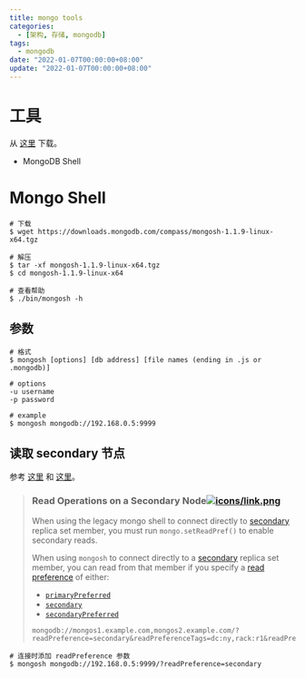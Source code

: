 ```yaml
---
title: mongo tools
categories: 
  - [架构, 存储, mongodb]
tags:
  - mongodb
date: "2022-01-07T00:00:00+08:00"
update: "2022-01-07T00:00:00+08:00"
---
```


# 工具

从 [这里](https://www.mongodb.com/try/download/shell) 下载。

- MongoDB Shell 

# Mongo Shell

```shell
# 下载
$ wget https://downloads.mongodb.com/compass/mongosh-1.1.9-linux-x64.tgz

# 解压
$ tar -xf mongosh-1.1.9-linux-x64.tgz
$ cd mongosh-1.1.9-linux-x64

# 查看帮助
$ ./bin/mongosh -h
```

## 参数

```shell
# 格式
$ mongosh [options] [db address] [file names (ending in .js or .mongodb)]

# options
-u username
-p password

# example
$ mongosh mongodb://192.168.0.5:9999
```

## 读取 secondary 节点

参考 [这里](https://docs.mongodb.com/mongodb-shell/reference/compatibility/) 和 [这里](https://docs.mongodb.com/manual/reference/connection-string/#mongodb-urioption-urioption.readPreference)。

> ### Read Operations on a Secondary Node[![icons/link.png](https://docs.mongodb.com/mongodb-shell/assets/link.png)](https://docs.mongodb.com/mongodb-shell/reference/compatibility/#read-operations-on-a-secondary-node)
>
> When using the legacy mongo shell to connect directly to [secondary](https://docs.mongodb.com/manual/reference/glossary/#std-term-secondary) replica set member, you must run `mongo.setReadPref()` to enable secondary reads.
>
> When using `mongosh` to connect directly to a [secondary](https://docs.mongodb.com/manual/reference/glossary/#std-term-secondary) replica set member, you can read from that member if you specify a [read preference](https://docs.mongodb.com/manual/core/read-preference/) of either:
>
> - [`primaryPreferred`](https://docs.mongodb.com/manual/core/read-preference/#mongodb-readmode-primaryPreferred)
> - [`secondary`](https://docs.mongodb.com/manual/core/read-preference/#mongodb-readmode-secondary)
> - [`secondaryPreferred`](https://docs.mongodb.com/manual/core/read-preference/#mongodb-readmode-secondaryPreferred)
>
> ```shell
> mongodb://mongos1.example.com,mongos2.example.com/?readPreference=secondary&readPreferenceTags=dc:ny,rack:r1&readPreferenceTags=dc:ny&readPreferenceTags=
> ```

```shell
# 连接时添加 readPreference 参数
$ mongosh mongodb://192.168.0.5:9999/?readPreference=secondary
```

